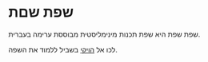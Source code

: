 # שפת שםת
שפת שפת היא שפת תכנות מינימליסטית מבוססת ערימה בעברית.

לכו אל [הויקי](https://github.com/dr-flimflam/-Sfat-Lang/wiki) בשביל ללמוד את השפה.
